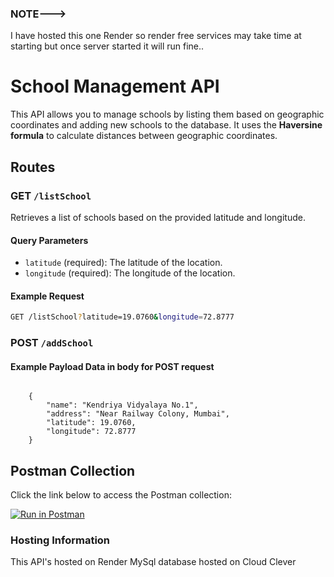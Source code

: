 ### NOTE--->
I have hosted this one Render so render free services may take time at starting but once server started it will run fine..

# School Management API

This API allows you to manage schools by listing them based on geographic coordinates and adding new schools to the database. It uses the **Haversine formula** to calculate distances between geographic coordinates.


## Routes

### GET `/listSchool`
Retrieves a list of schools based on the provided latitude and longitude.

#### Query Parameters
- `latitude` (required): The latitude of the location.
- `longitude` (required): The longitude of the location.

#### Example Request
```bash
GET /listSchool?latitude=19.0760&longitude=72.8777
```
### POST `/addSchool`

#### Example Payload Data in body for POST request
```

    {
        "name": "Kendriya Vidyalaya No.1",
        "address": "Near Railway Colony, Mumbai",
        "latitude": 19.0760,
        "longitude": 72.8777
    } 

```
## Postman Collection

Click the link below to access the Postman collection:

[![Run in Postman](https://run.pstmn.io/button.svg)](https://assignment-link.postman.co/workspace/ShivamDevraniAssignment~4c36e284-8895-49f1-b4ed-5cc5678ddd2e/request/32999626-1285cf71-0d74-4f11-b96e-9ddfd652baa0?action=share&creator=32999626&ctx=documentation)

### Hosting Information
This API's hosted on Render 
MySql database hosted on Cloud Clever 

